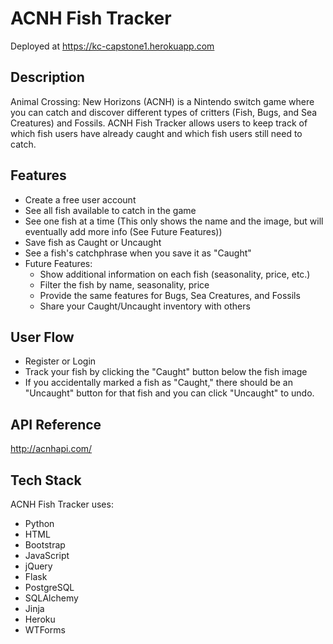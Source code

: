 # ACNH Fish Tracker

Deployed at https://kc-capstone1.herokuapp.com

## Description
Animal Crossing: New Horizons (ACNH) is a Nintendo switch game where you can catch and discover different types of critters (Fish, Bugs, and Sea Creatures) and Fossils. ACNH Fish Tracker allows users to keep track of which fish users have already caught and which fish users still need to catch.

## Features
- Create a free user account
- See all fish available to catch in the game
- See one fish at a time (This only shows the name and the image, but will eventually add more info (See Future Features))
- Save fish as Caught or Uncaught
- See a fish's catchphrase when you save it as "Caught"
- Future Features:
	- Show additional information on each fish (seasonality, price, etc.)
	- Filter the fish by name, seasonality, price
	- Provide the same features for Bugs, Sea Creatures, and Fossils
	- Share your Caught/Uncaught inventory with others

## User Flow
- Register or Login
- Track your fish by clicking the "Caught" button below the fish image
- If you accidentally marked a fish as "Caught," there should be an "Uncaught" button for that fish and you can click "Uncaught" to undo.

## API Reference
http://acnhapi.com/

## Tech Stack
ACNH Fish Tracker uses:
- Python
- HTML
- Bootstrap
- JavaScript
- jQuery
- Flask
- PostgreSQL
- SQLAlchemy
- Jinja
- Heroku
- WTForms